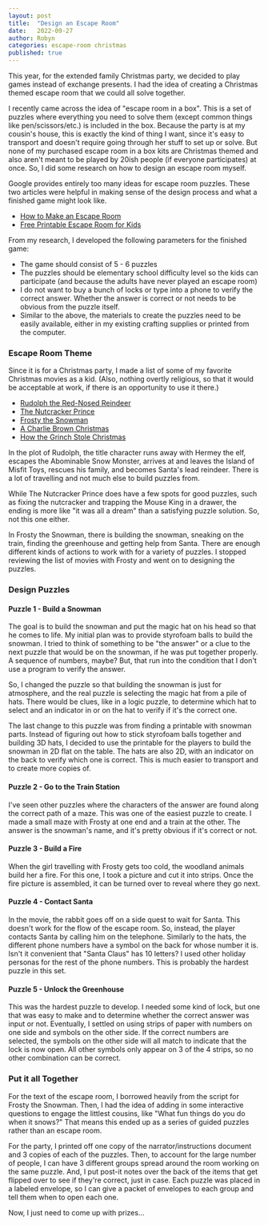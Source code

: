 ```yaml
---
layout: post
title:  "Design an Escape Room"
date:   2022-09-27
author: Robyn
categories: escape-room christmas
published: true
---
```

This year, for the extended family Christmas party, we decided to play games instead of exchange presents. I had the idea of creating a Christmas themed escape room that we could all solve together. 

I recently came across the idea of "escape room in a box". This is a set of puzzles where everything you need to solve them (except common things like pen/scissors/etc.) is included in the box. Because the party is at my cousin's house, this is exactly the kind of thing I want, since it's easy to transport and doesn't require going through her stuff to set up or solve. But none of my purchased escape room in a box kits are Christmas themed and also aren't meant to be played by 20ish people (if everyone participates) at once. So, I did some research on how to design an escape room myself.

Google provides entirely too many ideas for escape room puzzles. These two articles were helpful in making sense of the design process and what a finished game might look like.

- [How to Make an Escape Room](https://teachingideas.ca/2022/04/04/how-to-make-an-escape-room/)
- [Free Printable Escape Room for Kids](https://teachingideas.ca/2022/04/18/free-printable-escape-room/)

From my research, I developed the following parameters for the finished game:

- The game should consist of 5 - 6 puzzles
- The puzzles should be elementary school difficulty level so the kids can participate (and because the adults have never played an escape room)
- I do not want to buy a bunch of locks or type into a phone to verify the correct answer. Whether the answer is correct or not needs to be obvious from the puzzle itself. 
- Similar to the above, the materials to create the puzzles need to be easily available, either in my existing crafting supplies or printed from the computer.
 
### Escape Room Theme

Since it is for a Christmas party, I made a list of some of my favorite Christmas movies as a kid. (Also, nothing overtly religious, so that it would be acceptable at work, if there is an opportunity to use it there.)

- [Rudolph the Red-Nosed Reindeer](https://en.wikipedia.org/wiki/Rudolph_the_Red-Nosed_Reindeer_(TV_special))
- [The Nutcracker Prince](https://en.wikipedia.org/wiki/The_Nutcracker_Prince)
- [Frosty the Snowman](https://en.wikipedia.org/wiki/Frosty_the_Snowman_(TV_special))
- [A Charlie Brown Christmas](https://en.wikipedia.org/wiki/A_Charlie_Brown_Christmas)
- [How the Grinch Stole Christmas](https://en.wikipedia.org/wiki/How_the_Grinch_Stole_Christmas!_(TV_special))

In the plot of Rudolph, the title character runs away with Hermey the elf, escapes the Abominable Snow Monster, arrives at and leaves the Island of Misfit Toys, rescues his family, and becomes Santa's lead reindeer. There is a lot of travelling and not much else to build puzzles from.

While The Nutcracker Prince does have a few spots for good puzzles, such as fixing the nutcracker and trapping the Mouse King in a drawer, the ending is more like &quot;it was all a dream&quot; than a satisfying puzzle solution. So, not this one either. 

In Frosty the Snowman, there is building the snowman, sneaking on the train, finding the greenhouse and getting help from Santa. There are enough different kinds of actions to work with for a variety of puzzles. I stopped reviewing the list of movies with Frosty and went on to designing the puzzles.

### Design Puzzles

#### Puzzle 1 - Build a Snowman

The goal is to build the snowman and put the magic hat on his head so that he comes to life. My initial plan was to provide styrofoam balls to build the snowman. I tried to think of something to be &quot;the answer&quot; or a clue to the next puzzle that would be on the snowman, if he was put together properly. A sequence of numbers, maybe? But, that run into the condition that I don't use a program to verify the answer. 

So, I changed the puzzle so that building the snowman is just for atmosphere, and the real puzzle is selecting the magic hat from a pile of hats. There would be clues, like in a logic puzzle, to determine which hat to select and an indicator in or on the hat to verify if it's the correct one.

The last change to this puzzle was from finding a printable with snowman parts. Instead of figuring out how to stick styrofoam balls together and building 3D hats, I decided to use the printable for the players to build the snowman in 2D flat on the table. The hats are also 2D, with an indicator on the back to verify which one is correct. This is much easier to transport and to create more copies of.

#### Puzzle 2 - Go to the Train Station

I've seen other puzzles where the characters of the answer are found along the correct path of a maze. This was one of the easiest puzzle to create. I made a small maze with Frosty at one end and a train at the other. The answer is the snowman's name, and it's pretty obvious if it's correct or not.

#### Puzzle 3 - Build a Fire

When the girl travelling with Frosty gets too cold, the woodland animals build her a fire. For this one, I took a picture and cut it into strips. Once the fire picture is assembled, it can be turned over to reveal where they go next. 

#### Puzzle 4 - Contact Santa

In the movie, the rabbit goes off on a side quest to wait for Santa. This doesn't work for the flow of the escape room. So, instead, the player contacts Santa by calling him on the telephone. Similarly to the hats, the different phone numbers have a symbol on the back for whose number it is. Isn't it convenient that &quot;Santa Claus&quot; has 10 letters? I used other holiday personas for the rest of the phone numbers. This is probably the hardest puzzle in this set.

#### Puzzle 5 - Unlock the Greenhouse

This was the hardest puzzle to develop. I needed some kind of lock, but one that was easy to make and to determine whether the correct answer was input or not. Eventually, I settled on using strips of paper with numbers on one side and symbols on the other side. If the correct numbers are selected, the symbols on the other side will all match to indicate that the lock is now open. All other symbols only appear on 3 of the 4 strips, so no other combination can be correct. 

### Put it all Together

For the text of the escape room, I borrowed heavily from the script for Frosty the Snowman. Then, I had the idea of adding in some interactive questions to engage the littlest cousins, like &quot;What fun things do you do when it snows?&quot; That means this ended up as a series of guided puzzles rather than an escape room. 

For the party, I printed off one copy of the narrator/instructions document and 3 copies of each of the puzzles. Then, to account for the large number of people, I can have 3 different groups spread around the room working on the same puzzle. And, I put post-it notes over the back of the items that get flipped over to see if they're correct, just in case. Each puzzle was placed in a labeled envelope, so I can give a packet of envelopes to each group and tell them when to open each one. 

Now, I just need to come up with prizes...